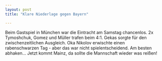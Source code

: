 ```yaml
---
layout: post
title: "Klare Niederlage gegen Bayern"

---
```


Beim Gastspiel in München war die Eintracht am Samstag chancenlos. 2x  Tymoshchuk, Gomez und Müller trafen beim 4:1. Gekas sorgte für den zwischenzeitlichen Ausgleich. Oka Nikolov erwischte einen rabenschwarzen Tag - aber das war nicht spielentscheidend. Am besten abhaken... Jetzt kommt Mainz, da sollte die Mannschaft wieder was reißen!


